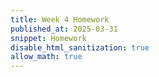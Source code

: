 ```yaml
---
title: Week 4 Homework
published_at: 2025-03-31
snippet: Homework
disable_html_sanitization: true
allow_math: true
---
```




